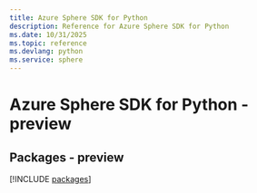```yaml
---
title: Azure Sphere SDK for Python
description: Reference for Azure Sphere SDK for Python
ms.date: 10/31/2025
ms.topic: reference
ms.devlang: python
ms.service: sphere
---
```

# Azure Sphere SDK for Python - preview
## Packages - preview
[!INCLUDE [packages](sphere-index.md)]